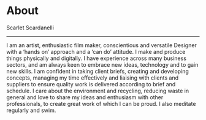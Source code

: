 # About

Scarlet Scardanelli

-----------


I am an artist, enthusiastic film maker, conscientious and versatile Designer with a ‘hands on’ approach and a ‘can do’ attitude. I make and produce things physically and digitally. I have experience across many business sectors, and am always keen to embrace new ideas, technology and to gain new skills. I am confident in taking client briefs, creating and developing concepts, managing my time effectively and liaising with clients and suppliers to ensure quality work is delivered according to brief and schedule. I care about the environment and recycling, reducing waste in general and love to share my ideas and enthusiasm with other professionals, to create great work of which I can be proud. I also meditate regularly and swim.